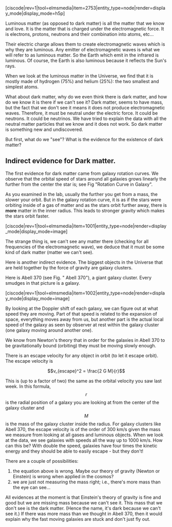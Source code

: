 [ciscode|rev=1|tool=elmsmedia|item=2753|entity_type=node|render=display_mode|display_mode=h5p]

Luminous matter (as opposed to dark matter) is all the matter that we know and love. It is the matter that is charged under the electromagnetic force. It is electrons, protons, neutrons and their combination into atoms, etc...

Their electric charge allows them to create electromagnetic waves which is why they are luminous. Any emitter of electromagnetic waves is what we will refer to as luminous matter. So the Earth which emit in the infrared is luminous. Of course, the Earth is also luminous because it reflects the Sun's rays.

When we look at the luminous matter in the Universe, we find that it is mostly made of hydrogen (75%) and helium (25%): the two smallest and simplest atoms.

What about dark matter, why do we even think there is dark matter, and how do we know it is there if we can't see it? Dark matter, seems to have mass, but the fact that we don't see it means it does not produce electromagnetic waves. Therefore, it must be neutral under the electric force. It could be neutrons. It could be neutrinos. We have tried to explain the data with all the neutral matter particles that we know and it does not work. So dark matter is something new and undiscovered.

But first, what do we "see"? What is the evidence for the existence of dark matter?

## Indirect evidence for Dark matter.

The first evidence for dark matter came from galaxy rotation curves.  We observe that the orbital speed of stars around all galaxies grows linearly the further from the center the star is; see Fig "Rotation Curve in Galaxy".  

As you examined in the lab, usually the further you get from a mass, the slower your orbit. But in the galaxy rotation curve, it is as if the stars were orbiting inside of a gas of matter and as the stars orbit further away, there is **more** matter in the inner radius. This leads to stronger gravity which makes the stars orbit faster.

[ciscode|rev=1|tool=elmsmedia|item=1001|entity_type=node|render=display_mode|display_mode=image]

The strange thing is, we can't see any matter there (checking for all frequencies of the electromagnetic wave), we deduce that it must be some kind of dark matter (matter we can't see).

Here is another indirect evidence. The biggest objects in the Universe that are held together by the force of gravity are galaxy clusters.

Here is Abell 370 (see Fig. " Abell 370"), a giant galaxy cluster. Every smudges in that picture is a galaxy.

[ciscode|rev=1|tool=elmsmedia|item=1002|entity_type=node|render=display_mode|display_mode=image]

By looking at the Doppler shift of each galaxy, we can figure out at what speed they are moving. Part of that speed is related to the expansion of space, everything moves away from us, but another part is the actual local speed of the galaxy as seen by observer at rest within the galaxy cluster (one galaxy moving around another one). 

We know from Newton's theory that in order for the galaxies in Abell 370 to be gravitationally bound (orbiting) they must be moving slowly enough.

There is an escape velocity for any object in orbit (to let it escape orbit). The escape velocity is

$$v_{escape}^2 = \frac{2 G M}{r}$$

This is (up to a factor of two) the same as the orbital velocity you saw last week. In this formula, $$r$$ is the radial position of a galaxy you are looking at from the center of the galaxy cluster and $$M$$ is the mass of the galaxy cluster inside the radius. For galaxy clusters like Abell 370, the escape velocity is of the order of 300 km/s given the mass we measure from looking at all gases and luminous objects.  When we look at the data, we see galaxies with speeds all the way up to 1000 km/s. How can this be? With double the speed, galaxies have four times the kinetic energy and they should be able to easily escape - but they don't!

There are a couple of possibilities:

1. the equation above is wrong. Maybe our theory of gravity (Newton or Einstein) is wrong when applied in the cosmos?
2. we are just not measuring the mass right; i.e., there's more mass than the eye can see...

All evidences at the moment is that Einstein's theory of gravity is fine and good but we are missing mass because we can't see it. This mass that we don't see is the dark matter. (Hence the name, it's dark because we can't see it.) If there was more mass than we thought in Abell 370, then it would explain why the fast moving galaxies are stuck and don't just fly out.